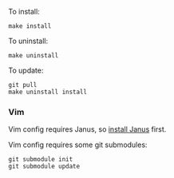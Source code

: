 To install:

    make install

To uninstall:

    make uninstall

To update:

    git pull
    make uninstall install

### Vim

Vim config requires Janus, so [install Janus](https://github.com/carlhuda/janus#installation) first.

Vim config requires some git submodules:

    git submodule init
    git submodule update

